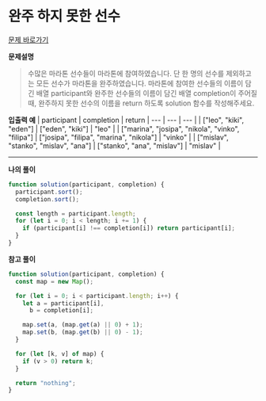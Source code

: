 # 완주 하지 못한 선수

[문제 바로가기](https:https://school.programmers.co.kr/learn/courses/30/lessons/42576)

**문제설명**

> 수많은 마라톤 선수들이 마라톤에 참여하였습니다. 단 한 명의 선수를 제외하고는 모든 선수가 마라톤을 완주하였습니다.
> 마라톤에 참여한 선수들의 이름이 담긴 배열 participant와 완주한 선수들의 이름이 담긴 배열 completion이 주어질 때,
> 완주하지 못한 선수의 이름을 return 하도록 solution 함수를 작성해주세요.

**입출력 예**
| participant | completion | return
| --- | --- | --- |
| ["leo", "kiki", "eden"] | ["eden", "kiki"] | "leo" |
| ["marina", "josipa", "nikola", "vinko", "filipa"] | ["josipa", "filipa", "marina", "nikola"] | "vinko" |
| ["mislav", "stanko", "mislav", "ana"] | ["stanko", "ana", "mislav"] | "mislav" |

---

**나의 풀이**

```javascript
function solution(participant, completion) {
  participant.sort();
  completion.sort();

  const length = participant.length;
  for (let i = 0; i < length; i += 1) {
    if (participant[i] !== completion[i]) return participant[i];
  }
}
```

**참고 풀이**

```javascript
function solution(participant, completion) {
  const map = new Map();

  for (let i = 0; i < participant.length; i++) {
    let a = participant[i],
      b = completion[i];

    map.set(a, (map.get(a) || 0) + 1);
    map.set(b, (map.get(b) || 0) - 1);
  }

  for (let [k, v] of map) {
    if (v > 0) return k;
  }

  return "nothing";
}
```
